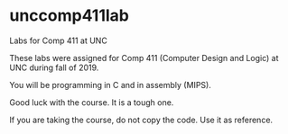 # unccomp411lab
Labs for Comp 411 at UNC

These labs were assigned for Comp 411 (Computer Design and Logic) at UNC during fall of 2019.

You will be programming in C and in assembly (MIPS).

Good luck with the course. It is a tough one.

If you are taking the course, do not copy the code. Use it as reference.

